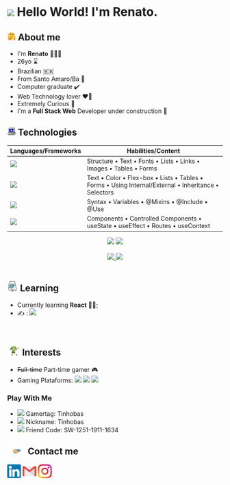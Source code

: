 
# <img src="https://github.com/TheDudeThatCode/TheDudeThatCode/blob/master/Assets/Hi.gif" width="20px"> Hello World! I'm Renato.

## <img alt="GIF" src="assets/hmm.gif" width="20vw" /> About me

- I'm <b>Renato</b> 🙇🏻‍♂️
- 26yo ⌛
- Brazilian 🇧🇷
- From Santo Amaro/Ba 📍
- Computer graduate ✔️
- Web Technology lover ❤️‍🔥
- Extremely Curious 🤔
- I'm a <b>Full Stack Web</b> Developer under construction 🚧

## <img alt="GIF" src="assets/computer.gif" width="20vw" /> Technologies

<div align="center">
 
 Languages/Frameworks | Habilities/Content
------------ | --------------
<img height="30em" src="https://img.shields.io/badge/HTML5-E34F26?style=for-the-badge&logo=html5&logoColor=white"> | Structure • Text • Fonts • Lists • Links • Images • Tables • Forms
<img height="30em" src="https://img.shields.io/badge/CSS3-1572B6?style=for-the-badge&logo=css3&logoColor=white"> | Text • Color • Flex-box • Lists • Tables • Forms • Using Internal/External • Inheritance • Selectors
<img height="30em" src="https://img.shields.io/badge/Sass-CC6699?style=for-the-badge&logo=sass&logoColor=white"> | Syntax • Variables • @Mixins • @Include • @Use
<img height="30em" src="https://img.shields.io/badge/React-20232A?style=for-the-badge&logo=react&logoColor=61DAFB"> | Components • Controlled Components • useState • useEffect • Routes • useContext
<img height="30em" src="https://img.shields.io/badge/Bootstrap-563D7C?style=for-the-badge&logo=bootstrap&logoColor=white"> 
<img height="30em" src="https://img.shields.io/badge/JavaScript-F7DF1E?style=for-the-badge&logo=javascript&logoColor=black"> 
 </div>
 
 <br>
 
 <div align="center">
<a href="https://github.com/ReBastos">
<img height="150em" src="https://github-readme-stats.vercel.app/api?username=rebastos&show_icons=true&theme=ayu-mirage&include_all_commits=true&count_private=true"/>
</a>
<a href="https://github.com/ReBastos">
<img height="150em" src="https://github-readme-stats.vercel.app/api/top-langs/?username=rebastos&layout=compact&langs_count=7&theme=ayu-mirage&include_all_commits=true&count_private=tru"/>
 </a>
</div>
 
<br>

## <img alt="GIF" src="assets/studying.gif" width="25vw" /> Learning

- Currently learning <b>React</b> 👨‍💻;
 - ✍️ : <img height="20em" src="https://img.shields.io/badge/React-20232A?style=for-the-badge&logo=react&logoColor=61DAFB">

<br>

 ## <img alt="GIF" src="assets/link.png" width="30vw" /> Interests
 
 - <strike>Full-time</strike> Part-time gamer 🎮 
 - Gaming Plataforms: <img height="20em" src="https://img.shields.io/badge/Nintendo_Switch-E60012?style=for-the-badge&logo=nintendo-switch&logoColor=white"> <img height="20em" src="https://img.shields.io/badge/Nintendo_3DS-D12228?style=for-the-badge&logo=nintendo-3ds&logoColor=white"> <img height="20em" src="https://img.shields.io/badge/Xbox-107C10?style=for-the-badge&logo=xbox&logoColor=white">
 
 
 
 
 
 ### Play With Me
 
 - <img height="20em" src="https://img.shields.io/badge/Xbox-107C10?style=for-the-badge&logo=xbox&logoColor=white"> Gamertag: Tinhobas
 - <img height="20em" src="https://img.shields.io/badge/Riot_Games-D32936?style=for-the-badge&logo=riot-games&logoColor=white"> Nickname: Tinhobas
 - <img height="20em" src="https://img.shields.io/badge/Nintendo_Switch-E60012?style=for-the-badge&logo=nintendo-switch&logoColor=white"> Friend Code: SW-1251-1911-1634

 
 ## <img src="assets/Handshake.gif" height="20px"> Contact me
 
 [<img src="assets/Linkedin.svg" alt="Linkedin Logo" width="32">](https://www.linkedin.com/in/rebastos/)
 [<img src="assets/Gmail.svg" alt="Gmail logo" height="32">](mailto:renato.bastos96@gmail.com)
 [<img src="assets/Instagram.svg" alt="instagram logo" width="32">](https://www.instagram.com/tinhobas/)
 
